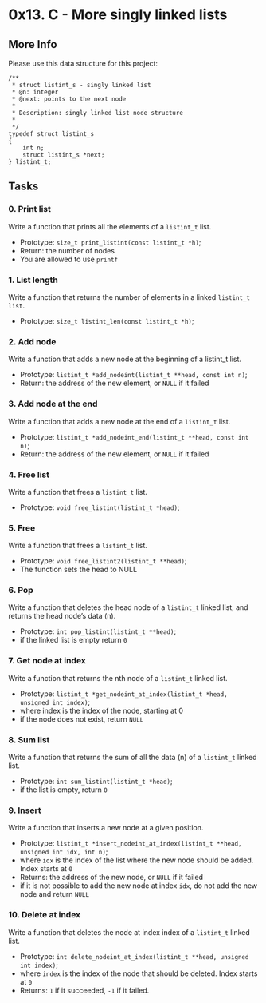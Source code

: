 # 0x13. C - More singly linked lists

## More Info
Please use this data structure for this project:

```
/**
 * struct listint_s - singly linked list
 * @n: integer
 * @next: points to the next node
 *
 * Description: singly linked list node structure
 * 
 */
typedef struct listint_s
{
    int n;
    struct listint_s *next;
} listint_t;
```

## Tasks

### 0. Print list
Write a function that prints all the elements of a `listint_t` list.
* Prototype: `size_t print_listint(const listint_t *h)`;
* Return: the number of nodes
* You are allowed to use `printf`


### 1. List length
Write a function that returns the number of elements in a linked `listint_t list`.
* Prototype: `size_t listint_len(const listint_t *h)`;


### 2. Add node
Write a function that adds a new node at the beginning of a listint_t list.
* Prototype: `listint_t *add_nodeint(listint_t **head, const int n)`;
* Return: the address of the new element, or `NULL` if it failed


### 3. Add node at the end
Write a function that adds a new node at the end of a `listint_t` list.
* Prototype: `listint_t *add_nodeint_end(listint_t **head, const int n)`;
* Return: the address of the new element, or `NULL` if it failed


### 4. Free list
Write a function that frees a `listint_t` list.
* Prototype: `void free_listint(listint_t *head)`;


### 5. Free
Write a function that frees a `listint_t` list.
* Prototype: `void free_listint2(listint_t **head)`;
* The function sets the head to NULL


### 6. Pop
Write a function that deletes the head node of a `listint_t` linked list, and returns the head node’s data (n).
* Prototype: `int pop_listint(listint_t **head)`;
* if the linked list is empty return `0`


### 7. Get node at index
Write a function that returns the nth node of a `listint_t` linked list.
* Prototype: `listint_t *get_nodeint_at_index(listint_t *head, unsigned int index)`;
* where index is the index of the node, starting at 0
* if the node does not exist, return `NULL`


### 8. Sum list
Write a function that returns the sum of all the data (n) of a `listint_t` linked list.
* Prototype: `int sum_listint(listint_t *head)`;
* if the list is empty, return `0`


### 9. Insert
Write a function that inserts a new node at a given position.
* Prototype: `listint_t *insert_nodeint_at_index(listint_t **head, unsigned int idx, int n)`;
* where `idx` is the index of the list where the new node should be added. Index starts at `0`
* Returns: the address of the new node, or `NULL` if it failed
* if it is not possible to add the new node at index `idx`, do not add the new node and return `NULL`


### 10. Delete at index
Write a function that deletes the node at index index of a `listint_t` linked list.
* Prototype: `int delete_nodeint_at_index(listint_t **head, unsigned int index)`;
* where `index` is the index of the node that should be deleted. Index starts at `0`
* Returns: `1` if it succeeded, `-1` if it failed.
